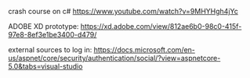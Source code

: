 crash course on c#
https://www.youtube.com/watch?v=9MHYHgh4jYc


ADOBE XD prototype:
https://xd.adobe.com/view/812ae6b0-98c0-415f-97e8-8ef3e1be3400-d479/

external sources to log in:
https://docs.microsoft.com/en-us/aspnet/core/security/authentication/social/?view=aspnetcore-5.0&tabs=visual-studio